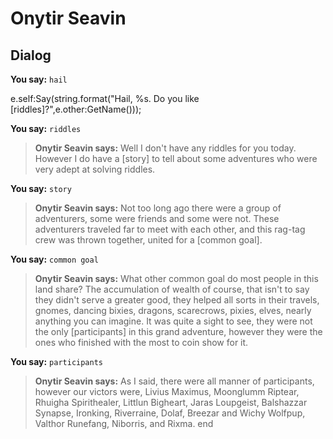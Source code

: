 # Onytir Seavin
## Dialog

**You say:** `hail`



e.self:Say(string.format("Hail, %s.  Do you like [riddles]?",e.other:GetName()));

**You say:** `riddles`



>**Onytir Seavin says:** Well I don't have any riddles for you today.  However I do have a [story] to tell about some adventures who were very adept at solving riddles.

**You say:** `story`



>**Onytir Seavin says:** Not too long ago there were a group of adventurers, some were friends and some were not.  These adventurers traveled far to meet with each other, and this rag-tag crew was thrown together, united for a [common goal].

**You say:** `common goal`



>**Onytir Seavin says:** What other common goal do most people in this land share?  The accumulation of wealth of course, that isn't to say they didn't serve a greater good, they helped all sorts in their travels, gnomes, dancing bixies, dragons, scarecrows, pixies, elves, nearly anything you can imagine.  It was quite a sight to see, they were not the only [participants] in this grand adventure, however they were the ones who finished with the most to coin show for it.

**You say:** `participants`



>**Onytir Seavin says:** As I said, there were all manner of participants, however our victors were, Livius Maximus, Moonglumm Riptear, Rhuigha Spirithealer, Littlun Bigheart, Jaras Loupgeist, Balshazzar Synapse, Ironking, Riverraine, Dolaf, Breezar and Wichy Wolfpup, Valthor Runefang, Niborris, and Rixma.
end